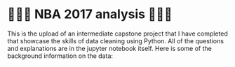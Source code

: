 #  🏀🏀🏀 NBA 2017 analysis 🏀🏀🏀
This is the upload of an intermediate capstone project that I have completed that showcase the skills of data cleaning using Python. All of the questions and explanations are in the jupyter notebook itself. Here is some of the background information on the data:
